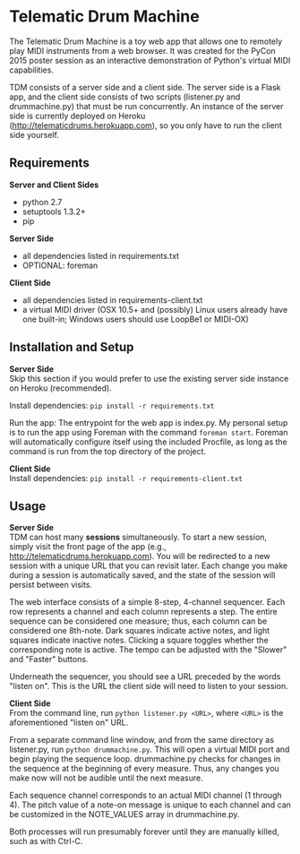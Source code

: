 Telematic Drum Machine
======================
The Telematic Drum Machine is a toy web app that allows one to remotely play MIDI instruments from a web browser. It was created for the PyCon 2015 poster session as an interactive demonstration of Python's virtual MIDI capabilities.

TDM consists of a server side and a client side. The server side is a Flask app, and the client side consists of two scripts (listener.py and drummachine.py) that must be run concurrently. An instance of the server side is currently deployed on Heroku (http://telematicdrums.herokuapp.com), so you only have to run the client side yourself.

Requirements
------------
**Server and Client Sides**
* python 2.7
* setuptools 1.3.2+
* pip

**Server Side**
* all dependencies listed in requirements.txt
* OPTIONAL: foreman

**Client Side**
* all dependencies listed in requirements-client.txt
* a virtual MIDI driver (OSX 10.5+ and (possibly) Linux users already have one built-in; Windows users should use LoopBe1 or MIDI-OX)

Installation and Setup
----------------------
**Server Side**  
Skip this section if you would prefer to use the existing server side instance on Heroku (recommended).

Install dependencies: `pip install -r requirements.txt`

Run the app: The entrypoint for the web app is index.py. My personal setup is to run the app using Foreman with the command `foreman start`. Foreman will automatically configure itself using the included Procfile, as long as the command is run from the top directory of the project.

**Client Side**  
Install dependencies: `pip install -r requirements-client.txt`

Usage
-----
**Server Side**  
TDM can host many **sessions** simultaneously. To start a new session, simply visit the front page of the app (e.g., http://telematicdrums.herokuapp.com). You will be redirected to a new session with a unique URL that you can revisit later. Each change you make during a session is automatically saved, and the state of the session will persist between visits.

The web interface consists of a simple 8-step, 4-channel sequencer. Each row represents a channel and each column represents a step. The entire sequence can be considered one measure; thus, each column can be considered one 8th-note. Dark squares indicate active notes, and light squares indicate inactive notes. Clicking a square toggles whether the corresponding note is active. The tempo can be adjusted with the "Slower" and "Faster" buttons.

Underneath the sequencer, you should see a URL preceded by the words "listen on". This is the URL the client side will need to listen to your session.

**Client Side**  
From the command line, run `python listener.py <URL>`, where `<URL>` is the aforementioned "listen on" URL.

From a separate command line window, and from the same directory as listener.py, run `python drummachine.py`. This will open a virtual MIDI port and begin playing the sequence loop. drummachine.py checks for changes in the sequence at the beginning of every measure. Thus, any changes you make now will not be audible until the next measure.

Each sequence channel corresponds to an actual MIDI channel (1 through 4). The pitch value of a note-on message is unique to each channel and can be customized in the NOTE_VALUES array in drummachine.py.

Both processes will run presumably forever until they are manually killed, such as with Ctrl-C.
